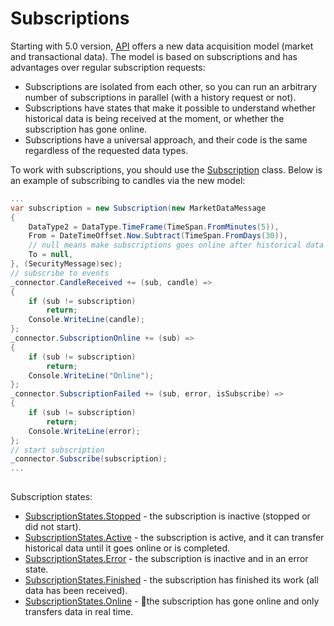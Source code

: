 # Subscriptions

Starting with 5.0 version, [API](../../api.md) offers a new data acquisition model (market and transactional data). The model is based on subscriptions and has advantages over regular subscription requests: 

- Subscriptions are isolated from each other, so you can run an arbitrary number of subscriptions in parallel (with a history request or not). 
- Subscriptions have states that make it possible to understand whether historical data is being received at the moment, or whether the subscription has gone online. 
- Subscriptions have a universal approach, and their code is the same regardless of the requested data types. 

To work with subscriptions, you should use the [Subscription](xref:StockSharp.Algo.Subscription) class. Below is an example of subscribing to candles via the new model:

```cs
...
var subscription = new Subscription(new MarketDataMessage
{
	DataType2 = DataType.TimeFrame(TimeSpan.FromMinutes(5)),
	From = DateTimeOffset.Now.Subtract(TimeSpan.FromDays(30)),
	// null means make subscriptions goes online after historical data
	To = null,
}, (SecurityMessage)sec);
// subscribe to events
_connector.CandleReceived += (sub, candle) =>
{
	if (sub != subscription)
		return;
	Console.WriteLine(candle);
};
_connector.SubscriptionOnline += (sub) =>
{
	if (sub != subscription)
		return;
	Console.WriteLine("Online");
};
_connector.SubscriptionFailed += (sub, error, isSubscribe) =>
{
	if (sub != subscription)
		return;
	Console.WriteLine(error);
};
// start subscription
_connector.Subscribe(subscription);
...
			
```

Subscription states:

- [SubscriptionStates.Stopped](xref:StockSharp.Messages.SubscriptionStates.Stopped) \- the subscription is inactive (stopped or did not start). 
- [SubscriptionStates.Active](xref:StockSharp.Messages.SubscriptionStates.Active) \- the subscription is active, and it can transfer historical data until it goes online or is completed. 
- [SubscriptionStates.Error](xref:StockSharp.Messages.SubscriptionStates.Error) \- the subscription is inactive and in an error state. 
- [SubscriptionStates.Finished](xref:StockSharp.Messages.SubscriptionStates.Finished) \- the subscription has finished its work (all data has been received). 
- [SubscriptionStates.Online](xref:StockSharp.Messages.SubscriptionStates.Online) \- the subscription has gone online and only transfers data in real time. 
